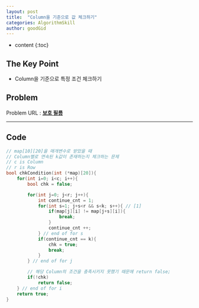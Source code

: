 ```yaml
---
layout: post
title:  "Column을 기준으로 값 체크하기"
categories: AlgorithmSkill
author: goodGid
---
```

* content
{:toc}

## The Key Point

* Column을 기준으로 특정 조건 체크하기







## Problem
Problem URL : **[보호 필름](https://www.swexpertacademy.com/main/code/problem/problemDetail.do?contestProbId=AV5V1SYKAaUDFAWu)**


---



## Code
``` cpp
// map[10][20]을 매개변수로 받았을 때
// Column별로 연속된 k값이 존재하는지 체크하는 문제
// c is Column 
// r is Row
bool chkCondition(int (*map)[20]){
    for(int i=0; i<c; i++){
        bool chk = false;

        for(int j=0; j<r; j++){
            int continue_cnt = 1;
            for(int s=1; j+s<r && s<k; s++){ // [1]
                if(map[j][i] != map[j+s][i]){
                    break;
                }
                continue_cnt ++;
            } // end of for s
            if(continue_cnt == k){
                chk = true;
                break;
            }
        } // end of for j

        // 해당 Column의 조건을 충족시키지 못했기 때문에 return false;
        if(!chk)
            return false;
    } // end of for i
    return true;
}
```